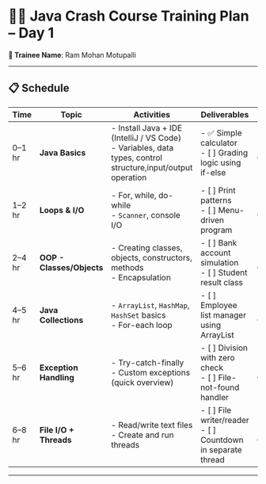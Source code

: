 # 🧑‍💻 Java Crash Course Training Plan – Day 1

**👤 Trainee Name**: Ram Mohan Motupalli

---

## 📋 Schedule

| Time     | Topic                    | Activities                                                                 | Deliverables                                                                 | Status         |
|----------|--------------------------|----------------------------------------------------------------------------|------------------------------------------------------------------------------|----------------|
| 0–1 hr   | **Java Basics**          | - Install Java + IDE (IntelliJ / VS Code)  <br> - Variables, data types, control structure,input/output operation   | - ✅ Simple calculator <br> - [ ] Grading logic using if-else              | - [ ] Completed    |
| 1–2 hr   | **Loops & I/O**          | - For, while, do-while <br> - `Scanner`, console I/O                      | - [ ] Print patterns <br> - [ ] Menu-driven program                         | - [ ] Completed    |
| 2–4 hr   | **OOP - Classes/Objects**| - Creating classes, objects, constructors, methods <br> - Encapsulation  | - [ ] Bank account simulation <br> - [ ] Student result class               | - [ ] Completed    |
| 4–5 hr   | **Java Collections**     | - `ArrayList`, `HashMap`, `HashSet` basics <br> - For-each loop          | - [ ] Employee list manager using ArrayList                                 | - [ ] Completed    |
| 5–6 hr   | **Exception Handling**   | - Try-catch-finally <br> - Custom exceptions (quick overview)            | - [ ] Division with zero check <br> - [ ] File-not-found handler            | - [ ] Completed    |
| 6–8 hr   | **File I/O + Threads**   | - Read/write text files <br> - Create and run threads                    | - [ ] File writer/reader <br> - [ ] Countdown in separate thread            | - [ ] Completed    |

---